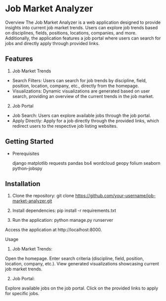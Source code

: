 # Job Market Analyzer

Overview
The Job Market Analyzer is a web application designed to provide insights into current job market trends. Users can explore job trends based on disciplines, fields, positions, locations, companies, and more. Additionally, the application features a job portal where users can search for jobs and directly apply through provided links.



## Features
1) Job Market Trends
  - Search Filters: Users can search for job trends by discipline, field, position, location, company, etc., directly from the homepage.
  - Visualizations: Dynamic visualizations are generated based on user search, providing an overview of the current trends in the job market.

2) Job Portal
 - Job Search: Users can explore available jobs through the job portal.
 - Apply Directly: Apply for a job directly through the provided links, which redirect users to the respective job listing websites.

## Getting Started

- Prerequisites
  
  django
  matplotlib
  requests
  pandas
  bs4
  wordcloud
  geopy
  folium
  seaborn
  python-jobspy
 

## Installation

1. Clone the repository:
git clone https://github.com/your-username/job-market-analyzer.git

2. Install dependencies:
pip install -r requirements.txt

3. Run the application:
python manage.py runserver

Access the application at http://localhost:8000.

Usage
1. Job Market Trends:

Open the homepage.
Enter search criteria (discipline, field, position, location, company, etc.).
View generated visualizations showcasing current job market trends.

2. Job Portal:

Explore available jobs on the job portal.
Click on the provided links to apply for specific jobs.
